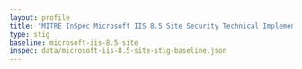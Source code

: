 ```yaml
---
layout: profile
title: "MITRE InSpec Microsoft IIS 8.5 Site Security Technical Implementation Guide Baseline Baseline"
type: stig
baseline: microsoft-iis-8.5-site
inspec: data/microsoft-iis-8.5-site-stig-baseline.json
---
```

